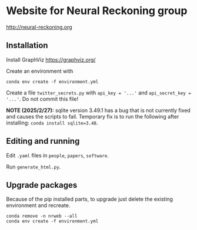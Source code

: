 # Website for Neural Reckoning group

http://neural-reckoning.org

## Installation

Install GraphViz https://graphviz.org/

Create an environment with

    conda env create -f environment.yml

Create a file ``twitter_secrets.py`` with ``api_key = '...'`` and ``api_secret_key = '...'``. Do not commit this file!

**NOTE (2025/2/27):** sqlite version 3.49.1 has a bug that is not currently fixed and causes the scripts to fail. Temporary fix is to run the following after installing: ``conda install sqlite=3.48``.

## Editing and running

Edit ``.yaml`` files in ``people``, ``papers``, ``software``.

Run ``generate_html.py``.

## Upgrade packages

Because of the pip installed parts, to upgrade just delete the existing environment and recreate.

    conda remove -n nrweb --all
    conda env create -f environment.yml